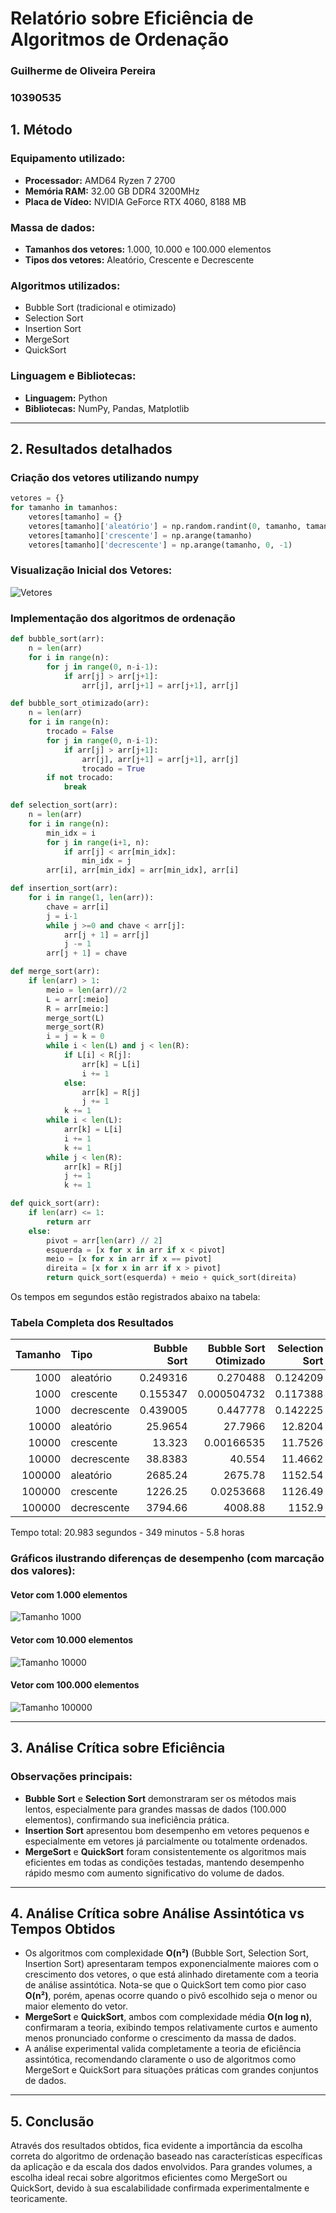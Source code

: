 # Relatório sobre Eficiência de Algoritmos de Ordenação

### Guilherme de Oliveira Pereira
### 10390535

## 1. Método

### Equipamento utilizado:
- **Processador:** AMD64 Ryzen 7 2700
- **Memória RAM:** 32.00 GB DDR4 3200MHz
- **Placa de Vídeo:** NVIDIA GeForce RTX 4060, 8188 MB

### Massa de dados:
- **Tamanhos dos vetores:** 1.000, 10.000 e 100.000 elementos
- **Tipos dos vetores:** Aleatório, Crescente e Decrescente

### Algoritmos utilizados:
- Bubble Sort (tradicional e otimizado)
- Selection Sort
- Insertion Sort
- MergeSort
- QuickSort

### Linguagem e Bibliotecas:
- **Linguagem:** Python
- **Bibliotecas:** NumPy, Pandas, Matplotlib

---

## 2. Resultados detalhados

### Criação dos vetores utilizando numpy

```py
vetores = {}
for tamanho in tamanhos:
    vetores[tamanho] = {}
    vetores[tamanho]['aleatório'] = np.random.randint(0, tamanho, tamanho)
    vetores[tamanho]['crescente'] = np.arange(tamanho)
    vetores[tamanho]['decrescente'] = np.arange(tamanho, 0, -1)
```

### Visualização Inicial dos Vetores:

![Vetores](/img/vetores_ordem_grafico.png)

### Implementação dos algoritmos de ordenação

```py
def bubble_sort(arr):
    n = len(arr)
    for i in range(n):
        for j in range(0, n-i-1):
            if arr[j] > arr[j+1]:
                arr[j], arr[j+1] = arr[j+1], arr[j]

def bubble_sort_otimizado(arr):
    n = len(arr)
    for i in range(n):
        trocado = False
        for j in range(0, n-i-1):
            if arr[j] > arr[j+1]:
                arr[j], arr[j+1] = arr[j+1], arr[j]
                trocado = True
        if not trocado:
            break

def selection_sort(arr):
    n = len(arr)
    for i in range(n):
        min_idx = i
        for j in range(i+1, n):
            if arr[j] < arr[min_idx]:
                min_idx = j
        arr[i], arr[min_idx] = arr[min_idx], arr[i]

def insertion_sort(arr):
    for i in range(1, len(arr)):
        chave = arr[i]
        j = i-1
        while j >=0 and chave < arr[j]:
            arr[j + 1] = arr[j]
            j -= 1
        arr[j + 1] = chave

def merge_sort(arr):
    if len(arr) > 1:
        meio = len(arr)//2
        L = arr[:meio]
        R = arr[meio:]
        merge_sort(L)
        merge_sort(R)
        i = j = k = 0
        while i < len(L) and j < len(R):
            if L[i] < R[j]:
                arr[k] = L[i]
                i += 1
            else:
                arr[k] = R[j]
                j += 1
            k += 1
        while i < len(L):
            arr[k] = L[i]
            i += 1
            k += 1
        while j < len(R):
            arr[k] = R[j]
            j += 1
            k += 1

def quick_sort(arr):
    if len(arr) <= 1:
        return arr
    else:
        pivot = arr[len(arr) // 2]
        esquerda = [x for x in arr if x < pivot]
        meio = [x for x in arr if x == pivot]
        direita = [x for x in arr if x > pivot]
        return quick_sort(esquerda) + meio + quick_sort(direita)
```

Os tempos em segundos estão registrados abaixo na tabela:

### Tabela Completa dos Resultados

|   Tamanho | Tipo        |   Bubble Sort |   Bubble Sort Otimizado |   Selection Sort |   Insertion Sort |   MergeSort |   QuickSort |
|----------:|:------------|--------------:|------------------------:|-----------------:|-----------------:|------------:|------------:|
|      1000 | aleatório   |      0.249316 |             0.270488    |         0.124209 |       0.101423   |  0.00709534 |  0.00151134 |
|      1000 | crescente   |      0.155347 |             0.000504732 |         0.117388 |       0          |  0.00614738 |  0.00151515 |
|      1000 | decrescente |      0.439005 |             0.447778    |         0.142225 |       0.217992   |  0.00473094 |  0.00151944 |
|     10000 | aleatório   |     25.9654   |            27.7966      |        12.8204   |      10.3539     |  0.0814061  |  0.0344474  |
|     10000 | crescente   |     13.323    |             0.00166535  |        11.7526   |       0.00409436 |  0.0734565  |  0.0353377  |
|     10000 | decrescente |     38.8383   |            40.554       |        11.4662   |      19.6416     |  0.0679412  |  0.0292578  |
|    100000 | aleatório   |   2685.24     |          2675.78        |      1152.54     |     967.77       |  0.907064   |  0.424003   |
|    100000 | crescente   |   1226.25     |             0.0253668   |      1126.49     |       0.0421722  |  0.804406   |  0.291706   |
|    100000 | decrescente |   3794.66     |          4008.88        |      1152.9      |    1974.53       |  0.85815    |  0.319554   |

Tempo total: 20.983 segundos - 349 minutos - 5.8 horas

### Gráficos ilustrando diferenças de desempenho (com marcação dos valores):

#### Vetor com 1.000 elementos
![Tamanho 1000](/img/grafico_tamanho_1000_marcado.png)

#### Vetor com 10.000 elementos
![Tamanho 10000](/img/grafico_tamanho_10000_marcado.png)

#### Vetor com 100.000 elementos
![Tamanho 100000](/img/grafico_tamanho_100000_marcado.png)

---

## 3. Análise Crítica sobre Eficiência

### Observações principais:
- **Bubble Sort** e **Selection Sort** demonstraram ser os métodos mais lentos, especialmente para grandes massas de dados (100.000 elementos), confirmando sua ineficiência prática.
- **Insertion Sort** apresentou bom desempenho em vetores pequenos e especialmente em vetores já parcialmente ou totalmente ordenados.
- **MergeSort** e **QuickSort** foram consistentemente os algoritmos mais eficientes em todas as condições testadas, mantendo desempenho rápido mesmo com aumento significativo do volume de dados.

---

## 4. Análise Crítica sobre Análise Assintótica vs Tempos Obtidos

- Os algoritmos com complexidade **O(n²)** (Bubble Sort, Selection Sort, Insertion Sort) apresentaram tempos exponencialmente maiores com o crescimento dos vetores, o que está alinhado diretamente com a teoria de análise assintótica. Nota-se que o QuickSort tem como pior caso **O(n²)**, porém, apenas ocorre quando o pivô escolhido seja o menor ou maior elemento do vetor.
- **MergeSort** e **QuickSort**, ambos com complexidade média **O(n log n)**, confirmaram a teoria, exibindo tempos relativamente curtos e aumento menos pronunciado conforme o crescimento da massa de dados.
- A análise experimental valida completamente a teoria de eficiência assintótica, recomendando claramente o uso de algoritmos como MergeSort e QuickSort para situações práticas com grandes conjuntos de dados.

---

## 5. Conclusão

Através dos resultados obtidos, fica evidente a importância da escolha correta do algoritmo de ordenação baseado nas características específicas da aplicação e da escala dos dados envolvidos. Para grandes volumes, a escolha ideal recai sobre algoritmos eficientes como MergeSort ou QuickSort, devido à sua escalabilidade confirmada experimentalmente e teoricamente.

